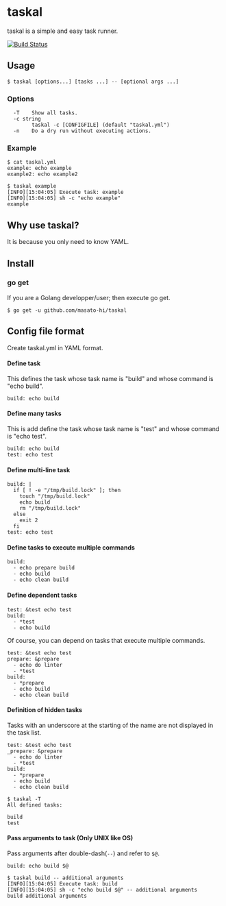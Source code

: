# taskal
taskal is a simple and easy task runner.

[![Build Status](https://travis-ci.org/masato-hi/taskal.svg?branch=master)](https://travis-ci.org/masato-hi/taskal)

## Usage
```
$ taskal [options...] [tasks ...] -- [optional args ...]
```

### Options
```
  -T	Show all tasks.
  -c string
    	taskal -c [CONFIGFILE] (default "taskal.yml")
  -n	Do a dry run without executing actions.
```

### Example
```
$ cat taskal.yml
example: echo example
example2: echo example2

$ taskal example
[INFO][15:04:05] Execute task: example
[INFO][15:04:05] sh -c "echo example"
example
```

## Why use taskal?

It is because you only need to know YAML.


## Install
### go get
If you are a Golang developper/user; then execute go get.

```
$ go get -u github.com/masato-hi/taskal
```

## Config file format
Create taskal.yml in YAML format.

#### Define task
This defines the task whose task name is "build" and whose command is "echo build".
```
build: echo build
```

#### Define many tasks
This is add define the task whose task name is "test" and whose command is "echo test".
```
build: echo build
test: echo test
```

#### Define multi-line task
```
build: |
  if [ ! -e "/tmp/build.lock" ]; then
    touch "/tmp/build.lock"
    echo build
    rm "/tmp/build.lock"
  else
    exit 2
  fi
test: echo test
```

#### Define tasks to execute multiple commands
```
build: 
  - echo prepare build
  - echo build
  - echo clean build
```


#### Define dependent tasks
```
test: &test echo test
build:
  - *test
  - echo build
```

Of course, you can depend on tasks that execute multiple commands.

```
test: &test echo test
prepare: &prepare
  - echo do linter
  - *test
build: 
  - *prepare
  - echo build
  - echo clean build
```

#### Definition of hidden tasks
Tasks with an underscore at the starting of the name are not displayed in the task list.

```
test: &test echo test
_prepare: &prepare
  - echo do linter
  - *test
build: 
  - *prepare
  - echo build
  - echo clean build
```

```
$ taskal -T
All defined tasks:

build
test
```

#### Pass arguments to task (Only UNIX like OS)
Pass arguments after double-dash(`--`) and refer to `$@`.
```
build: echo build $@
```
```
$ taskal build -- additional arguments
[INFO][15:04:05] Execute task: build
[INFO][15:04:05] sh -c "echo build $@" -- additional arguments
build additional arguments
```

